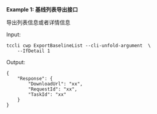 **Example 1: 基线列表导出接口**

导出列表信息或者详情信息

Input: 

```
tccli cwp ExportBaselineList --cli-unfold-argument  \
    --IfDetail 1
```

Output: 
```
{
    "Response": {
        "DownloadUrl": "xx",
        "RequestId": "xx",
        "TaskId": "xx"
    }
}
```


